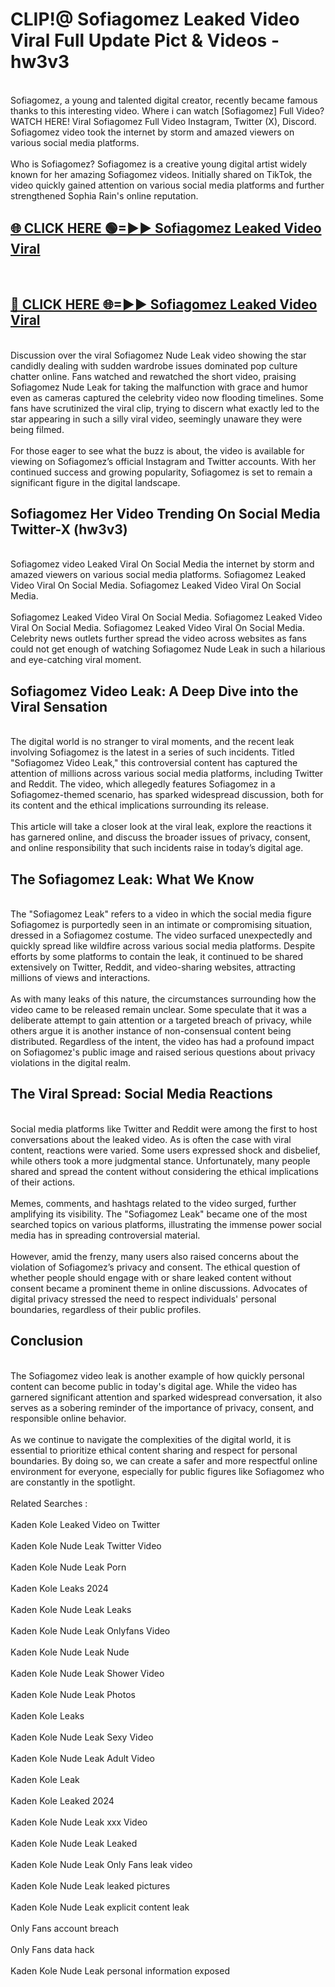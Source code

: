 # CLIP!@ Sofiagomez Leaked Video Viral Full Update Pict & Videos - hw3v3
<br>
Sofiagomez, a young and talented digital creator, recently became famous thanks to this interesting video. Where i can watch [Sofiagomez] Full Video? WATCH HERE! Viral Sofiagomez Full Video Instagram, Twitter (X), Discord. Sofiagomez video took the internet by storm and amazed viewers on various social media platforms.
<br><br>
Who is Sofiagomez? Sofiagomez is a creative young digital artist widely known for her amazing Sofiagomez videos. Initially shared on TikTok, the video quickly gained attention on various social media platforms and further strengthened Sophia Rain's online reputation.
<br>
<h2><a href="https://bestclip.site?title=Sofiagomez">🌐 CLICK HERE 🟢=►► Sofiagomez Leaked Video Viral</a></h2>
<br>
<h2><a href="https://bestclip.site?title=Sofiagomez">🔴 CLICK HERE 🌐=►► Sofiagomez Leaked Video Viral</a></h2>
<br>
Discussion over the viral Sofiagomez Nude Leak video showing the star candidly dealing with sudden wardrobe issues dominated pop culture chatter online. Fans watched and rewatched the short video, praising Sofiagomez Nude Leak for taking the malfunction with grace and humor even as cameras captured the celebrity video now flooding timelines. Some fans have scrutinized the viral clip, trying to discern what exactly led to the star appearing in such a silly viral video, seemingly unaware they were being filmed.
<br><br>
For those eager to see what the buzz is about, the video is available for viewing on Sofiagomez’s official Instagram and Twitter accounts. With her continued success and growing popularity, Sofiagomez is set to remain a significant figure in the digital landscape.
<br>
<h2>Sofiagomez Her Video Trending On Social Media Twitter-X (hw3v3)</h2>
<br>
Sofiagomez video Leaked Viral On Social Media the internet by storm and amazed viewers on various social media platforms. Sofiagomez Leaked Video Viral On Social Media. Sofiagomez Leaked Video Viral On Social Media.
<br><br>
Sofiagomez Leaked Video Viral On Social Media. Sofiagomez Leaked Video Viral On Social Media. Sofiagomez Leaked Video Viral On Social Media. Celebrity news outlets further spread the video across websites as fans could not get enough of watching Sofiagomez Nude Leak in such a hilarious and eye-catching viral moment.
<br>
<h2>Sofiagomez Video Leak: A Deep Dive into the Viral Sensation</h2>
<br>
The digital world is no stranger to viral moments, and the recent leak involving Sofiagomez is the latest in a series of such incidents. Titled "Sofiagomez Video Leak," this controversial content has captured the attention of millions across various social media platforms, including Twitter and Reddit. The video, which allegedly features Sofiagomez in a Sofiagomez-themed scenario, has sparked widespread discussion, both for its content and the ethical implications surrounding its release.
<br><br>
This article will take a closer look at the viral leak, explore the reactions it has garnered online, and discuss the broader issues of privacy, consent, and online responsibility that such incidents raise in today’s digital age.
<br>
<h2>The Sofiagomez Leak: What We Know</h2>
<br>
The "Sofiagomez Leak" refers to a video in which the social media figure Sofiagomez is purportedly seen in an intimate or compromising situation, dressed in a Sofiagomez costume. The video surfaced unexpectedly and quickly spread like wildfire across various social media platforms. Despite efforts by some platforms to contain the leak, it continued to be shared extensively on Twitter, Reddit, and video-sharing websites, attracting millions of views and interactions.
<br><br>
As with many leaks of this nature, the circumstances surrounding how the video came to be released remain unclear. Some speculate that it was a deliberate attempt to gain attention or a targeted breach of privacy, while others argue it is another instance of non-consensual content being distributed. Regardless of the intent, the video has had a profound impact on Sofiagomez's public image and raised serious questions about privacy violations in the digital realm.
<br>
<h2>The Viral Spread: Social Media Reactions</h2>
<br>
Social media platforms like Twitter and Reddit were among the first to host conversations about the leaked video. As is often the case with viral content, reactions were varied. Some users expressed shock and disbelief, while others took a more judgmental stance. Unfortunately, many people shared and spread the content without considering the ethical implications of their actions.
<br><br>
Memes, comments, and hashtags related to the video surged, further amplifying its visibility. The "Sofiagomez Leak" became one of the most searched topics on various platforms, illustrating the immense power social media has in spreading controversial material.
<br><br>
However, amid the frenzy, many users also raised concerns about the violation of Sofiagomez’s privacy and consent. The ethical question of whether people should engage with or share leaked content without consent became a prominent theme in online discussions. Advocates of digital privacy stressed the need to respect individuals' personal boundaries, regardless of their public profiles.
<br>
<h2>Conclusion</h2>
<br>
The Sofiagomez video leak is another example of how quickly personal content can become public in today's digital age. While the video has garnered significant attention and sparked widespread conversation, it also serves as a sobering reminder of the importance of privacy, consent, and responsible online behavior.
<br><br>
As we continue to navigate the complexities of the digital world, it is essential to prioritize ethical content sharing and respect for personal boundaries. By doing so, we can create a safer and more respectful online environment for everyone, especially for public figures like Sofiagomez who are constantly in the spotlight.
<br><br>
Related Searches :
<br><br>
Kaden Kole Leaked Video on Twitter
<br><br>
Kaden Kole Nude Leak Twitter Video
<br><br>
Kaden Kole Nude Leak Porn
<br><br>
Kaden Kole Leaks 2024
<br><br>
Kaden Kole Nude Leak Leaks
<br><br>
Kaden Kole Nude Leak Onlyfans Video
<br><br>
Kaden Kole Nude Leak Nude
<br><br>
Kaden Kole Nude Leak Shower Video
<br><br>
Kaden Kole Nude Leak Photos
<br><br>
Kaden Kole Leaks
<br><br>
Kaden Kole Nude Leak Sexy Video
<br><br>
Kaden Kole Nude Leak Adult Video
<br><br>
Kaden Kole Leak
<br><br>
Kaden Kole Leaked 2024
<br><br>
Kaden Kole Nude Leak xxx Video
<br><br>
Kaden Kole Nude Leak Leaked
<br><br>
Kaden Kole Nude Leak Only Fans leak video
<br><br>
Kaden Kole Nude Leak leaked pictures
<br><br>
Kaden Kole Nude Leak explicit content leak
<br><br>
Only Fans account breach
<br><br>
Only Fans data hack
<br><br>
Kaden Kole Nude Leak personal information exposed